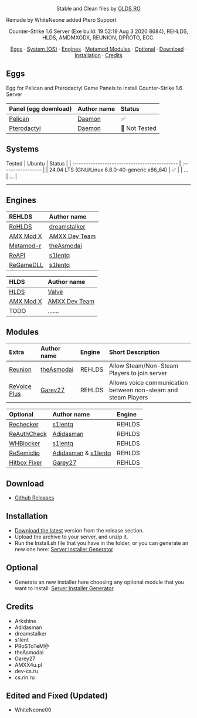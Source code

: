 <p align="center">
  Stable and Clean files by <a href="https://olds.ro">OLDS.RO</a>
</p> Remade by WhiteNeone added Ptero Support

<p align="center">
Counter-Strike 1.6 Server (Exe build: 19:52:19 Aug  3 2020 8684), REHLDS, HLDS, AMDMXODX, REUNION, DPROTO, ECC.
</p>

<p align="center">
<a href="#eggs">Eggs</a> ·
<a href="#systems">System (OS)</a> ·
<a href="#engines">Engines</a> ·
<a href="#modules">Metamod Modules</a> ·
<a href="#optional">Optional</a> ·
<a href="#download">Download</a> ·
<a href="#installation">Installation</a> ·
<a href="#credits">Credits</a>
</p>

## Eggs
Egg for Pelican and Pterodactyl Game Panels to install Counter-Strike 1.6 Server

| Panel (egg download)                                                                                            | Author name                          | Status                    |
| :-------------------------------------------------------------------------------------------------------------- | :----------------------------------- | :------------------------ |
| [Pelican](https://github.com/oldstyle-community/cstrike_default/blob/main/egg-c-s1-6-b-y-o-l-d-s--r-o.json)     | [Daemon](https://github.com/DemOnJR) | :white_check_mark:        |
| [Pterodactyl](https://github.com/oldstyle-community/cstrike_default/blob/main/egg-c-s1-6-b-y-o-l-d-s--r-o.json) | [Daemon](https://github.com/DemOnJR) | :construction: Not Tested |

## Systems

Tested
| Ubuntu                                        | Status             |
| :-------------------------------------------- | :----------------- |
| 24.04 LTS (GNU/Linux 6.8.0-40-generic x86_64) | :white_check_mark: |
| ...                                           | ...                |

---

## Engines

| REHLDS                                               | Author name                                     |
| :--------------------------------------------------- | :---------------------------------------------- |
| [ReHLDS](https://github.com/dreamstalker/rehlds/)    | [dreamstalker](https://github.com/dreamstalker) |
| [AMX Mod X](https://www.amxmodx.org/amxxdrop/1.9/)   | [AMXX Dev Team](https://www.amxmodx.org/)       |
| [Metamod-r](https://github.com/theAsmodai/metamod-r) | [theAsmodai](https://github.com/theAsmodai)     |
| [ReAPI](https://github.com/s1lentq/reapi)            | [s1lentq](https://github.com/s1lentq)           |
| [ReGameDLL](https://github.com/s1lentq/ReGameDLL_CS) | [s1lentq](https://github.com/s1lentq)           |

| HLDS                                                      | Author name                                                |
| :-------------------------------------------------------- | :--------------------------------------------------------- |
| [HLDS](https://developer.valvesoftware.com/wiki/SteamCMD) | [Valve](https://developer.valvesoftware.com/wiki/SteamCMD) |
| [AMX Mod X](https://www.amxmodx.org/amxxdrop/1.9/)        | [AMXX Dev Team](https://www.amxmodx.org/)                  |
| TODO                                                      | .......                                                    |

## Modules

| Extra                                                         | Author name                                 | Engine | Short Description                                              |
| :------------------------------------------------------------ | :------------------------------------------ | :----- | :------------------------------------------------------------- |
| [Reunion](https://cs.rin.ru/forum/viewtopic.php?f=29&t=69235) | [theAsmodai](https://github.com/theAsmodai) | REHLDS | Allow Steam/Non-Steam Players to join server                   |
| [ReVoice Plus](https://github.com/Garey27/revoice-plus)       | [Garey27](https://github.com/Garey27/)      | REHLDS | Allows voice communication between non-steam and steam Players |

| Optional                                                         | Author name                                                                        | Engine |
| :--------------------------------------------------------------- | :--------------------------------------------------------------------------------- | :----- |
| [Rechecker](https://dev-cs.ru/resources/72/download)             | [s1lentq](https://github.com/s1lentq)                                              | REHLDS |
| [ReAuthCheck](https://dev-cs.ru/resources/63/download)           | [Adidasman](https://github.com/Adidasman1)                                         | REHLDS |
| [WHBlocker](https://dev-cs.ru/resources/76/download)             | [s1lentq](https://github.com/s1lentq)                                              | REHLDS |
| [ReSemiclip](https://dev-cs.ru/resources/71/download)            | [Adidasman](https://github.com/Adidasman1) & [s1lentq](https://github.com/s1lentq) | REHLDS |
| [Hitbox Fixer](https://github.com/Garey27/hitbox_fixer/releases) | [Garey27](https://github.com/Garey27)                                              | REHLDS |

## Download

* [Github Releases](https://github.com/oldstyle-community/cstrike_default/releases/latest)

## Installation

* [Download the latest](https://github.com/oldstyle-community/cstrike_default/releases/latest) version from the release section.
* Upload the archive to your server, and unzip it.
* Run the Install.sh file that you have in the folder, or you can generate an new one here: [Server Installer Generator](https://olds.ro/creator/server/)

## Optional

* Generate an new installer here choosing any optional module that you want to install: [Server Installer Generator](https://olds.ro/creator/server/)

## Credits

* Arkshine
* Adidasman
* dreamstalker
* s1lent
* PRoSToTeM@
* theAsmodai
* Garey27
* AMXX4u.pl
* dev-cs.ru
* cs.rin.ru

## Edited and Fixed (Updated)

* WhiteNeone00
